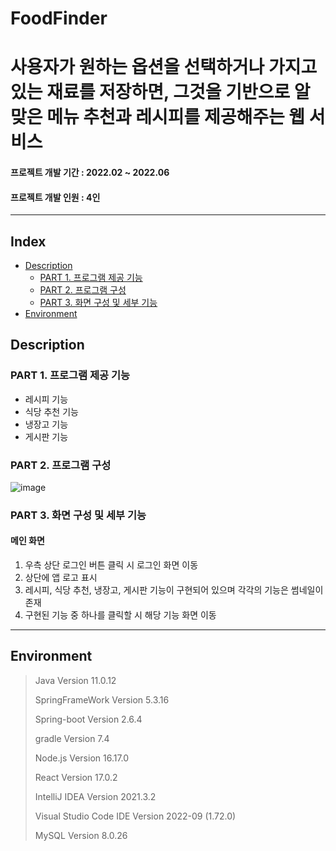 # FoodFinder
# 사용자가 원하는 옵션을 선택하거나 가지고 있는 재료를 저장하면, 그것을 기반으로 알맞은 메뉴 추천과 레시피를 제공해주는 웹 서비스
#### 프로젝트 개발 기간 : 2022.02 ~ 2022.06
#### 프로젝트 개발 인원 : 4인
-----------------------
## Index
- [Description](https://github.com/deldu1337/FoodFinder/blob/main/README.md#description)
  - [PART 1. 프로그램 제공 기능](https://github.com/deldu1337/FoodFinder/blob/main/README.md#part-1-%ED%94%84%EB%A1%9C%EA%B7%B8%EB%9E%A8-%EC%A0%9C%EA%B3%B5-%EA%B8%B0%EB%8A%A5)
  - [PART 2. 프로그램 구성](https://github.com/deldu1337/FoodFinder/blob/main/README.md#part-2-%ED%94%84%EB%A1%9C%EA%B7%B8%EB%9E%A8-%EA%B5%AC%EC%84%B1)
  - [PART 3. 화면 구성 및 세부 기능](https://github.com/deldu1337/FoodFinder/blob/main/README.md#part-3-%ED%99%94%EB%A9%B4-%EA%B5%AC%EC%84%B1-%EB%B0%8F-%EC%84%B8%EB%B6%80-%EA%B8%B0%EB%8A%A5)
- [Environment](https://github.com/deldu1337/FoodFinder/blob/main/README.md#environment)
## Description
### PART 1. 프로그램 제공 기능
- 레시피 기능
- 식당 추천 기능
- 냉장고 기능
- 게시판 기능

### PART 2. 프로그램 구성
![image](https://user-images.githubusercontent.com/77719450/196601452-081b0328-0928-4590-8443-17ae04ff9116.png)

### PART 3. 화면 구성 및 세부 기능
 #### 메인 화면
 1. 우측 상단 로그인 버튼 클릭 시 로그인 화면 이동
 2. 상단에 앱 로고 표시
 3. 레시피, 식당 추천, 냉장고, 게시판 기능이 구현되어 있으며 각각의 기능은 썸네일이 존재
 4. 구현된 기능 중 하나를 클릭할 시 해당 기능 화면 이동
 
 
-----------------------
## Environment
 > Java Version 11.0.12
 > 
 > SpringFrameWork Version 5.3.16
 >
 > Spring-boot Version 2.6.4
 > 
 > gradle Version 7.4
 >
 > Node.js Version 16.17.0
 >
 > React Version 17.0.2
 >
 > IntelliJ IDEA Version 2021.3.2
 >
 > Visual Studio Code IDE Version 2022-09 (1.72.0)
 >
 > MySQL Version 8.0.26
